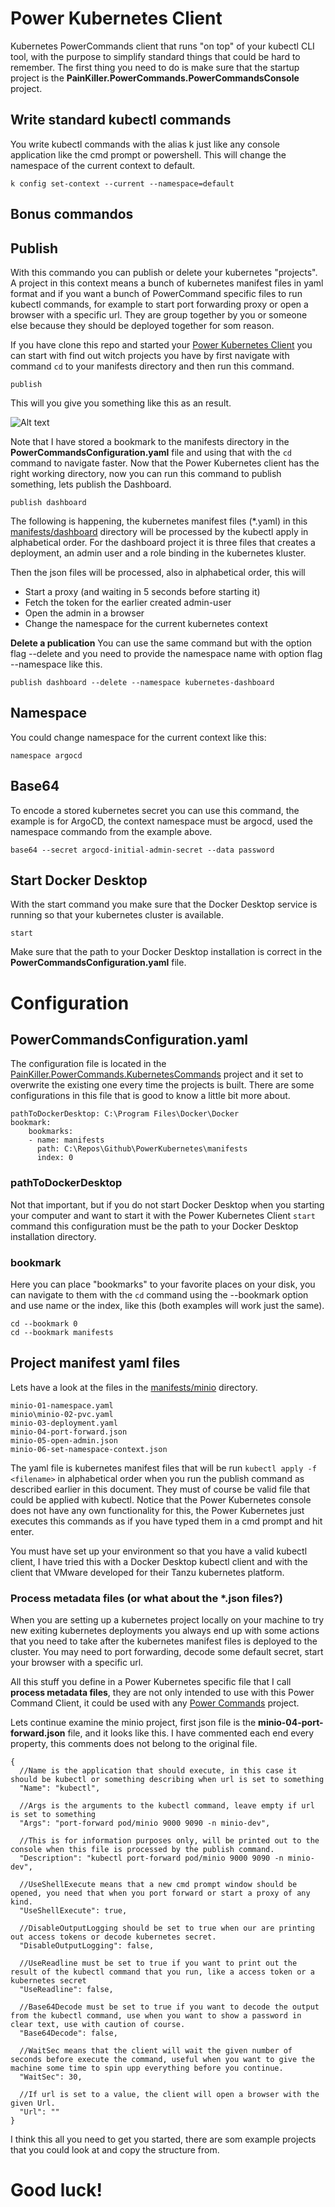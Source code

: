 # Power Kubernetes Client
Kubernetes PowerCommands client that runs "on top" of your kubectl CLI tool, with the purpose to simplify standard things that could be hard to remember. The first thing you need to do is make sure that the startup project is the **PainKiller.PowerCommands.PowerCommandsConsole** project.

## Write standard kubectl commands
You write kubectl commands with the alias k just like any console application like the cmd prompt or powershell. This will change the namespace of the current context to default.
```
k config set-context --current --namespace=default
```
## Bonus commandos

## Publish
With this commando you can publish or delete your kubernetes "projects". A project in this context means a bunch of kubernetes manifest files in yaml format and if you want a bunch of PowerCommand specific files to run kubectl commands, for example to start port forwarding proxy or open a browser with a specific url. They are group together by you or someone else because they should be deployed together for som reason.

If you have clone this repo and started your [Power Kubernetes Client](./src/) you can start with find out witch projects you have by first navigate with command ```cd``` to your manifests directory and then run this command.
```
publish
```
This will you give you something like this as an result.

![Alt text](/docs/images/publish_navigate.png?raw=true "Navigate to manifests")

Note that I have stored a bookmark to the manifests directory in the **PowerCommandsConfiguration.yaml** file and using that with the ```cd``` command to navigate faster. Now that the Power Kubernetes client has the right working directory, now you can run this command to publish something, lets publish the Dashboard.
```
publish dashboard
```
The following is happening, the kubernetes manifest files (*.yaml) in this [manifests/dashboard](./manifests/dashboard/) directory will be processed by the kubectl apply in alphabetical order.  For the dashboard project it is three files that creates a deployment, an admin user and a role binding in the kubernetes kluster.

Then the json files will be processed, also in alphabetical order, this will 

- Start a proxy (and waiting in 5 seconds before starting it)
- Fetch the token for the earlier created admin-user
- Open the admin in a browser
- Change the namespace for the current kubernetes context

**Delete a publication**
You can use the same command but with the option flag --delete and you need to provide the namespace name with option flag --namespace like this.
```
publish dashboard --delete --namespace kubernetes-dashboard
```
## Namespace
You could change namespace for the current context like this:
```
namespace argocd
```
## Base64
To encode a stored kubernetes secret you can use this command, the example is for ArgoCD, the context namespace must be argocd, used the namespace commando from the example above.
```
base64 --secret argocd-initial-admin-secret --data password
```
## Start Docker Desktop
With the start command you make sure that the Docker Desktop service is running so that your kubernetes cluster is available.
```
start
```
Make sure that the path to your Docker Desktop installation is correct in the **PowerCommandsConfiguration.yaml** file.

# Configuration
## PowerCommandsConfiguration.yaml
The configuration file is located in the [PainKiller.PowerCommands.KubernetesCommands](./src/PainKiller.PowerCommands.KubernetesCommands/) project and it set to overwrite the existing one every time the projects is built. There are some configurations in this file that is good to know a little bit more about.
```
pathToDockerDesktop: C:\Program Files\Docker\Docker
bookmark:
    bookmarks:
    - name: manifests
      path: C:\Repos\Github\PowerKubernetes\manifests
      index: 0
```
### pathToDockerDesktop
Not that important, but if you do not start Docker Desktop when you starting your computer and want to start it with the Power Kubernetes Client ```start``` command this configuration must be the path to your Docker Desktop installation directory.
### bookmark
Here you can place "bookmarks" to your favorite places on your disk, you can navigate to them with the ```cd``` command using the --bookmark option and use name or the index, like this (both examples will work just the same).
```
cd --bookmark 0
cd --bookmark manifests
```
## Project manifest yaml files
Lets have a look at the files in the [manifests/minio](./manifests/minio/) directory.
```
minio-01-namespace.yaml
minio\minio-02-pvc.yaml
minio-03-deployment.yaml
minio-04-port-forward.json
minio-05-open-admin.json
minio-06-set-namespace-context.json
```
The yaml file is kubernetes manifest files that will be run ```kubectl apply -f <filename>``` in alphabetical order when you run the publish command as described earlier in this document. They must of course be valid file that could be applied with kubectl. Notice that the Power Kubernetes console does not have any own functionality for this, the Power Kubernetes just executes this commands as if you have typed them in a cmd prompt and hit enter.

You must have set up your environment so that you have a valid kubectl client, I have tried this with a Docker Desktop kubectl client and with the client that VMware developed for their Tanzu kubernetes platform.

### Process metadata files (or what about the *.json files?)
When you are setting up a kubernetes project locally on your machine to try new exiting kubernetes deployments you always end up with some actions that you need to take after the kubernetes manifest files is deployed to the cluster. You may need to port forwarding, decode some default secret, start your browser with a specific url. 

All this stuff you define in a Power Kubernetes specific file that I call **process metadata files**, they are not only intended to use with this Power Command Client, it could be used with any [Power Commands](https://github.com/PowerCommands/PowerCommands2022) project. 

Lets continue examine the minio project, first json file is the **minio-04-port-forward.json** file, and it looks like this.
I have commented each end every property, this comments does not belong to the original file.
```
{
  //Name is the application that should execute, in this case it should be kubectl or something describing when url is set to something
  "Name": "kubectl",

  //Args is the arguments to the kubectl command, leave empty if url is set to something
  "Args": "port-forward pod/minio 9000 9090 -n minio-dev",

  //This is for information purposes only, will be printed out to the console when this file is processed by the publish command.
  "Description": "kubectl port-forward pod/minio 9000 9090 -n minio-dev",

  //UseShellExecute means that a new cmd prompt window should be opened, you need that when you port forward or start a proxy of any kind.
  "UseShellExecute": true,

  //DisableOutputLogging should be set to true when our are printing out access tokens or decode kubernetes secret.
  "DisableOutputLogging": false,

  //UseReadline must be set to true if you want to print out the result of the kubectl command that you run, like a access token or a kubernetes secret
  "UseReadline": false,

  //Base64Decode must be set to true if you want to decode the output from the kubectl command, use when you want to show a password in clear text, use with caution of course.
  "Base64Decode": false,

  //WaitSec means that the client will wait the given number of seconds before execute the command, useful when you want to give the machine some time to spin upp everything before you continue.
  "WaitSec": 30,
  
  //If url is set to a value, the client will open a browser with the given Url.
  "Url": ""
}
```
I think this all you need to get you started, there are som example projects that you could look at and copy the structure from.

# Good luck!